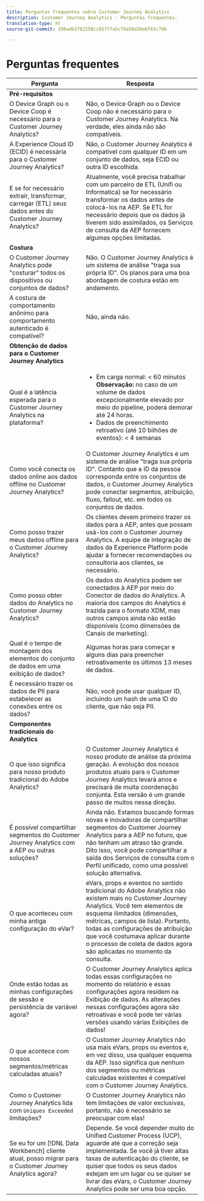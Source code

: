 ```yaml
---
title: Perguntas frequentes sobre Customer Journey Analytics
description: Customer Journey Analytics - Perguntas frequentes.
translation-type: ht
source-git-commit: 336adb3762258cc657ffa5c74a50d28e6f63c7db

---
```



# Perguntas frequentes

| Pergunta | Resposta |
|---|---|
| **Pré-requisitos** |  |
| O Device Graph ou o Device Coop é necessário para o Customer Journey Analytics? | Não, o Device Graph ou o Device Coop não é necessário para o Customer Journey Analytics. Na verdade, eles ainda não são compatíveis. |
| A Experience Cloud ID (ECID) é necessária para o Customer Journey Analytics? | Não, o Customer Journey Analytics é compatível com qualquer ID em um conjunto de dados, seja ECID ou outra ID escolhida. |
| E se for necessário extrair, transformar, carregar (ETL) seus dados antes do Customer Journey Analytics? | Atualmente, você precisa trabalhar com um parceiro de ETL (Unifi ou Informatica) se for necessário transformar os dados antes de colocá-los na AEP. Se ETL for necessário depois que os dados já tiverem sido assimilados, os Serviços de consulta da AEP fornecem algumas opções limitadas. |
| **Costura** |  |
| O Customer Journey Analytics pode &quot;costurar&quot; todos os dispositivos ou conjuntos de dados? | Não. O Customer Journey Analytics é um sistema de análise &quot;traga sua própria ID&quot;. Os planos para uma boa abordagem de costura estão em andamento. |
| A costura de comportamento anônimo para comportamento autenticado é compatível? | Não, ainda não. |
| **Obtenção de dados para o Customer Journey Analytics** |  |
| Qual é a latência esperada para o Customer Journey Analytics na plataforma? | <ul><li>Em carga normal: &lt; 60 minutos <br>**Observação:** no caso de um volume de dados excepcionalmente elevado por meio do pipeline, poderá demorar até 24 horas.</li><li>Dados de preenchimento retroativo (até 10 bilhões de eventos): &lt; 4 semanas</li></ul> |
| Como você conecta os dados online aos dados offline no Customer Journey Analytics? | O Customer Journey Analytics é um sistema de análise &quot;traga sua própria ID&quot;. Contanto que a ID da pessoa corresponda entre os conjuntos de dados, o Customer Journey Analytics pode conectar segmentos, atribuição, fluxo, fallout, etc. em todos os conjuntos de dados. |
| Como posso trazer meus dados offline para o Customer Journey Analytics? | Os clientes devem primeiro trazer os dados para a AEP, antes que possam usá-los com o Customer Journey Analytics. A equipe de integração de dados da Experience Platform pode ajudar a fornecer recomendações ou consultoria aos clientes, se necessário. |
| Como posso obter dados do Analytics no Customer Journey Analytics? | Os dados do Analytics podem ser conectados à AEP por meio do Conector de dados do Analytics. A maioria dos campos do Analytics é trazida para o formato XDM, mas outros campos ainda não estão disponíveis (como dimensões de Canais de marketing). |
| Qual é o tempo de montagem dos elementos do conjunto de dados em uma exibição de dados? | Algumas horas para começar e alguns dias para preencher retroativamente os últimos 13 meses de dados. |
| É necessário trazer os dados de PII para estabelecer as conexões entre os dados? | Não, você pode usar qualquer ID, incluindo um hash de uma ID do cliente, que não seja PII. |
| **Componentes tradicionais do Analytics** |  |
| O que isso significa para nosso produto tradicional do Adobe Analytics? | O Customer Journey Analytics é nosso produto de análise da próxima geração. A evolução dos nossos produtos atuais para o Customer Journey Analytics levará anos e precisará de muita coordenação conjunta. Esta versão é um grande passo de muitos nessa direção. |
| É possível compartilhar segmentos do Customer Journey Analytics com a AEP ou outras soluções? | Ainda não. Estamos buscando formas novas e inovadoras de compartilhar segmentos do Customer Journey Analytics para a AEP no futuro, que não tenham um atraso tão grande. Dito isso, você pode compartilhar a saída dos Serviços de consulta com o Perfil unificado, como uma possível solução alternativa. |
| O que aconteceu com minha antiga configuração do eVar? | eVars, props e eventos no sentido tradicional do Adobe Analytics não existem mais no Customer Journey Analytics. Você tem elementos de esquema ilimitados (dimensões, métricas, campos de lista). Portanto, todas as configurações de atribuição que você costumava aplicar durante o processo de coleta de dados agora são aplicadas no momento da consulta. |
| Onde estão todas as minhas configurações de sessão e persistência de variável agora? | O Customer Journey Analytics aplica todas essas configurações no momento do relatório e essas configurações agora residem na Exibição de dados. As alterações nessas configurações agora são retroativas e você pode ter várias versões usando várias Exibições de dados! |
| O que acontece com nossos segmentos/métricas calculadas atuais? | O Customer Journey Analytics não usa mais eVars, props ou eventos e, em vez disso, usa qualquer esquema da AEP. Isso significa que nenhum dos segmentos ou métricas calculadas existentes é compatível com o Customer Journey Analytics. |
| Como o Customer Journey Analytics lida com `Uniques Exceeded` limitações? | O Customer Journey Analytics não tem limitações de valor exclusivas, portanto, não é necessário se preocupar com elas! |
| Se eu for um [!DNL Data Workbench] cliente atual, posso migrar para o Customer Journey Analytics agora? | Depende. Se você depender muito do Unified Customer Process (UCP), aguarde até que a correção seja implementada. Se você já tiver altas taxas de autenticação do cliente, se quiser que todos os seus dados estejam em um lugar ou se quiser se livrar das eVars, o Customer Journey Analytics pode ser uma boa opção. |

